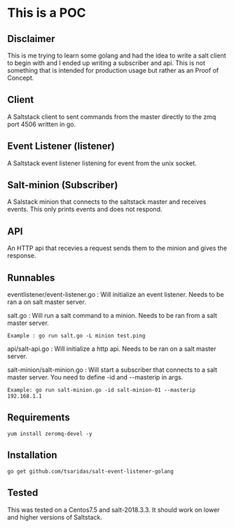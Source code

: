 # This is a POC 

## Disclaimer
This is me trying to learn some golang and had the idea to write a salt client to begin with and I ended up writing a subscriber and api. This is not something that is intended for production usage but rather as an Proof of Concept. 

## Client
A Saltstack client to sent commands from the master directly to the zmq port 4506 written in go.


## Event Listener (listener)
A Saltstack event listener listening for event from the unix socket.

## Salt-minion (Subscriber)
A Salstack minion that connects to the saltstack master and receives events. This only prints events and does not respond.

## API
An HTTP api that recevies a request sends them to the minion and gives the response. 

## Runnables
eventlistener/event-listener.go : Will initialize an event listener. Needs to be ran a on salt master server.

salt.go : Will run a salt command to a minion. Needs to be ran from a salt master server.
```
Example : go run salt.go -L minion test.ping
```

api/salt-api.go : Will initialize a http api. Needs to be ran on a salt master server.

salt-minion/salt-minion.go : Will start a subscriber that connects to a salt master server. You need to define -id and --masterip in args.
```
Example: go run salt-minion.go -id salt-minion-01 --masterip 192.168.1.1
```

## Requirements
```
yum install zeromq-devel -y
```

## Installation
```
go get github.com/tsaridas/salt-event-listener-golang
```

## Tested
This was tested on a Centos7.5 and salt-2018.3.3. It should work on lower and higher versions of Saltstack.
